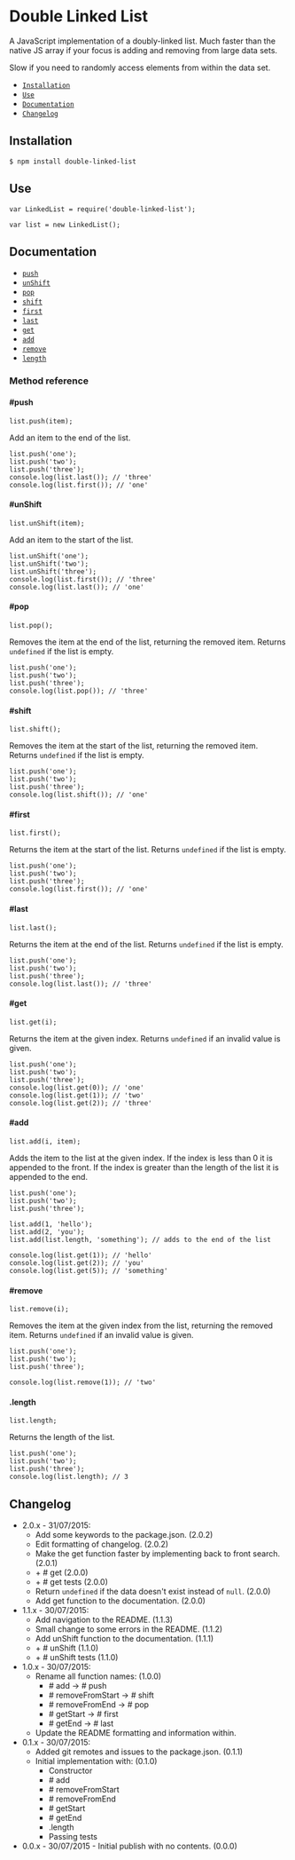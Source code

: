Double Linked List
==================

A JavaScript implementation of a doubly-linked list. Much faster than the native JS array if your focus is adding
and removing from large data sets. 

Slow if you need to randomly access elements from within the data set.

* [`Installation`](#installation)   
* [`Use`](#use)   
* [`Documentation`](#documentation)   
* [`Changelog`](#changelog)   

## Installation

    $ npm install double-linked-list
    
## Use

    var LinkedList = require('double-linked-list');
    
    var list = new LinkedList();
    
## Documentation
    
* [`push`](#push)   
* [`unShift`](#unshift)   
* [`pop`](#pop)   
* [`shift`](#shift)   
* [`first`](#first)   
* [`last`](#last)   
* [`get`](#get)   
* [`add`](#add)   
* [`remove`](#remove)   
* [`length`](#length)   

### Method reference

#### \#push

    list.push(item);

Add an item to the end of the list.

    list.push('one');
    list.push('two');
    list.push('three');
    console.log(list.last()); // 'three'
    console.log(list.first()); // 'one'
    
#### \#unShift

    list.unShift(item);

Add an item to the start of the list.

    list.unShift('one');
    list.unShift('two');
    list.unShift('three');
    console.log(list.first()); // 'three'
    console.log(list.last()); // 'one'

#### \#pop

    list.pop();

Removes the item at the end of the list, returning the removed item.
Returns `undefined` if the list is empty.

    list.push('one');
    list.push('two');
    list.push('three');
    console.log(list.pop()); // 'three'
    
#### \#shift

    list.shift();

Removes the item at the start of the list, returning the removed item.
Returns `undefined` if the list is empty.

    list.push('one');
    list.push('two');
    list.push('three');
    console.log(list.shift()); // 'one'
    
#### \#first

    list.first();
    
Returns the item at the start of the list.
Returns `undefined` if the list is empty.

    list.push('one');
    list.push('two');
    list.push('three');
    console.log(list.first()); // 'one'
    
#### \#last

    list.last();
    
Returns the item at the end of the list.
Returns `undefined` if the list is empty.

    list.push('one');
    list.push('two');
    list.push('three');
    console.log(list.last()); // 'three'
    
#### \#get

    list.get(i);
    
Returns the item at the given index.
Returns `undefined` if an invalid value is given.

    list.push('one');
    list.push('two');
    list.push('three');
    console.log(list.get(0)); // 'one'
    console.log(list.get(1)); // 'two'
    console.log(list.get(2)); // 'three'
    
#### \#add

    list.add(i, item);
    
Adds the item to the list at the given index. 
If the index is less than 0 it is appended to the front.
If the index is greater than the length of the list it is appended to the end.

    list.push('one');
    list.push('two');
    list.push('three');
    
    list.add(1, 'hello');
    list.add(2, 'you');
    list.add(list.length, 'something'); // adds to the end of the list
    
    console.log(list.get(1)); // 'hello'
    console.log(list.get(2)); // 'you'
    console.log(list.get(5)); // 'something'
    
    
#### \#remove

    list.remove(i);
    
Removes the item at the given index from the list, returning the removed item.
Returns `undefined` if an invalid value is given.

    list.push('one');
    list.push('two');
    list.push('three');
    
    console.log(list.remove(1)); // 'two'
    
#### .length

    list.length;
    
Returns the length of the list.

    list.push('one');
    list.push('two');
    list.push('three');
    console.log(list.length); // 3
    
    
## Changelog

* 2.0.x - 31/07/2015:
    * Add some keywords to the package.json. (2.0.2)
    * Edit formatting of changelog. (2.0.2)
    * Make the get function faster by implementing back to front search. (2.0.1)
    * \+ \# get (2.0.0)
    * \+ \# get tests (2.0.0)
    * Return `undefined` if the data doesn't exist instead of `null`. (2.0.0)
    * Add get function to the documentation. (2.0.0)
* 1.1.x - 30/07/2015:
    * Add navigation to the README. (1.1.3)
    * Small change to some errors in the README. (1.1.2)
    * Add unShift function to the documentation. (1.1.1)
    * \+ \# unShift (1.1.0)
    * \+ \# unShift tests (1.1.0)
* 1.0.x - 30/07/2015:
    * Rename all function names: (1.0.0)
        * \# add -> \# push
        * \# removeFromStart -> \# shift
        * \# removeFromEnd -> \# pop
        * \# getStart -> \# first
        * \# getEnd -> \# last
    * Update the README formatting and information within.
* 0.1.x - 30/07/2015:
    * Added git remotes and issues to the package.json. (0.1.1)
    * Initial implementation with: (0.1.0)
        * Constructor
        * \# add
        * \# removeFromStart
        * \# removeFromEnd
        * \# getStart
        * \# getEnd
        * .length
        * Passing tests
* 0.0.x - 30/07/2015 - Initial publish with no contents. (0.0.0)
